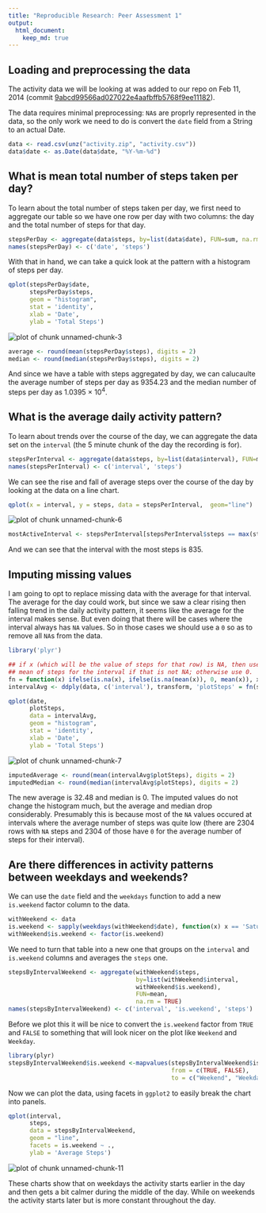 ```yaml
---
title: "Reproducible Research: Peer Assessment 1"
output:
  html_document:
    keep_md: true
---
```



## Loading and preprocessing the data

The activity data we will be looking at was added to our repo on Feb
11, 2014 (commit
[9abcd99566ad027022e4aafbffb5768f9ee11182](https://github.com/charlietanksley/RepData_PeerAssessment1/commit/9abcd99566ad027022e4aafbffb5768f9ee11182)).

The data requires minimal preprocessing: `NA`s are proprly represented
in the data, so the only work we need to do is convert the `date`
field from a String to an actual Date.


```r
data <- read.csv(unz("activity.zip", "activity.csv"))
data$date <- as.Date(data$date, "%Y-%m-%d")
```


## What is mean total number of steps taken per day?

To learn about the total number of steps taken per day, we first need
to aggregate our table so we have one row per day with two columns:
the day and the total number of steps for that day.


```r
stepsPerDay <- aggregate(data$steps, by=list(data$date), FUN=sum, na.rm = TRUE)
names(stepsPerDay) <- c('date', 'steps')
```

With that in hand, we can take a quick look at the pattern with a
histogram of steps per day.


```r
qplot(stepsPerDay$date,
      stepsPerDay$steps,
      geom = "histogram",
      stat = 'identity',
      xlab = 'Date',
      ylab = 'Total Steps')
```

![plot of chunk unnamed-chunk-3](figure/unnamed-chunk-3-1.png) 


```r
average <- round(mean(stepsPerDay$steps), digits = 2)
median <- round(median(stepsPerDay$steps), digits = 2)
```

And since we have a table with steps aggregated by day, we can
calucaulte the average number of steps per day as 9354.23 and the
median number of steps per day as 1.0395 &times; 10<sup>4</sup>.

## What is the average daily activity pattern?

To learn about trends over the course of the day, we can aggregate the
data set on the `interval` (the 5 minute chunk of the day the
recording is for).


```r
stepsPerInterval <- aggregate(data$steps, by=list(data$interval), FUN=mean, na.rm = TRUE)
names(stepsPerInterval) <- c('interval', 'steps')
```

We can see the rise and fall of average steps over the course of
the day by looking at the data on a line chart.


```r
qplot(x = interval, y = steps, data = stepsPerInterval,  geom="line")
```

![plot of chunk unnamed-chunk-6](figure/unnamed-chunk-6-1.png) 

```r
mostActiveInterval <- stepsPerInterval[stepsPerInterval$steps == max(stepsPerInterval$steps, rm.na = TRUE), 1]
```

And we can see that the interval with the most steps is 835.

## Imputing missing values

I am going to opt to replace missing data with the average for that
interval.  The average for the day could work, but since we saw a
clear rising then falling trend in the daily activity pattern, it
seems like the average for the interval makes sense.  But even doing
that there will be cases where the interval always has `NA` values.
So in those cases we should use a `0` so as to remove all `NA`s from
the data.



```r
library('plyr')

## if x (which will be the value of steps for that row) is NA, then use the
## mean of steps for the interval if that is not NA; otherwise use 0.
fn = function(x) ifelse(is.na(x), ifelse(is.na(mean(x)), 0, mean(x)), x)
intervalAvg <- ddply(data, c('interval'), transform, 'plotSteps' = fn(steps))

qplot(date,
      plotSteps,
      data = intervalAvg,
      geom = "histogram",
      stat = 'identity',
      xlab = 'Date',
      ylab = 'Total Steps')
```

![plot of chunk unnamed-chunk-7](figure/unnamed-chunk-7-1.png) 

```r
imputedAverage <- round(mean(intervalAvg$plotSteps), digits = 2)
imputedMedian <- round(median(intervalAvg$plotSteps), digits = 2)
```

The new average is 32.48 and median is 0.
The imputed values do not change the histogram much, but the average
and median drop considerably.  Presumably this is because most of the
`NA` values occured at intervals where the average number of steps was
quite low (there are 2304
rows with `NA` steps and
2304
of those have `0` for the average number of steps for their interval).

## Are there differences in activity patterns between weekdays and weekends?

We can use the `date` field and the `weekdays` function to add a new
`is.weekend` factor column to the data.


```r
withWeekend <- data
is.weekend <- sapply(weekdays(withWeekend$date), function(x) x == 'Saturday' || x == 'Sunday')
withWeekend$is.weekend <- factor(is.weekend)
```

We need to turn that table into a new one that groups on the
`interval` and `is.weekend` columns and averages the `steps` one.


```r
stepsByIntervalWeekend <- aggregate(withWeekend$steps,
                                    by=list(withWeekend$interval,
                                    withWeekend$is.weekend),
                                    FUN=mean,
                                    na.rm = TRUE)
names(stepsByIntervalWeekend) <- c('interval', 'is.weekend', 'steps')
```

Before we plot this it will be nice to convert the `is.weekend` factor
from `TRUE` and `FALSE` to something that will look nicer on the plot
like `Weekend` and `Weekday`.


```r
library(plyr)
stepsByIntervalWeekend$is.weekend <-mapvalues(stepsByIntervalWeekend$is.weekend,
                                              from = c(TRUE, FALSE),
                                              to = c("Weekend", "Weekday"))
```

Now we can plot the data, using facets in `ggplot2` to easily break
the chart into panels.


```r
qplot(interval,
      steps,
      data = stepsByIntervalWeekend,
      geom = "line",
      facets = is.weekend ~ .,
      ylab = 'Average Steps')
```

![plot of chunk unnamed-chunk-11](figure/unnamed-chunk-11-1.png) 

These charts show that on weekdays the activity starts earlier in the
day and then gets a bit calmer during the middle of the day.  While on
weekends the activity starts later but is more constant throughout the
day.
